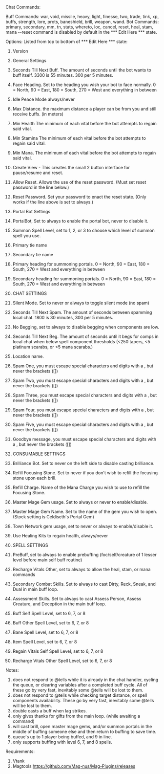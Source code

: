 Chat Commands:

Buff Commands: war, void, missile, heavy, light, finesse, two, trade, tink, xp, buffs, strength, lore, prots, baneshield, brill, weapon, wand.
Bot Commands: primary, secondary, mm, tn, stats, whereto, loc, cancel, reset, heal, stam, mana
--reset command is disabled by default in the *** Edit Here *** state.

Options:
Listed from top to bottom of *** Edit Here *** state:
1. Version
2. General Settings
3. Seconds Till Next Buff. The amount of seconds until the bot wants to buff itself. 3300 is 55 minutes. 300 per 5 minutes.
4. Face Heading. Set to the heading you wish your bot to face normally. 0 = North, 90 = East, 180 = South, 270 = West and everything in between
5. Idle Peace Mode always/never
6. Max Distance. the maximum distance a player can be from you and still receive buffs. (in meters)
7. Min Health The minimum of each vital before the bot attempts to regain said vital.
8. Min Stamina The minimum of each vital before the bot attempts to regain said vital.
9. Min Mana. The minimum of each vital before the bot attempts to regain said vital.
10. Create View - This creates the small 2 button interface for pause/resume and reset.
11. Allow Reset. Allows the use of the reset password. (Must set reset password in the line below.)
12. Reset Password. Set your password to enact the reset state. (Only works if the line above is set to always.)

13. Portal Bot Settings
14. PortalBot, Set to always to enable the portal bot, never to disable it.
15. Summon Spell Level, set to 1, 2, or 3 to choose which level of summon spell you use.
16. Primary tie name
17. Secondary tie name
18. Primary heading for summoning portals. 0 = North, 90 = East, 180 = South, 270 = West and everything in between
19. Secondary heading for summoning portals. 0 = North, 90 = East, 180 = South, 270 = West and everything in between

20. CHAT SETTINGS
21. Silent Mode. Set to never or always to toggle silent mode (no spam)
22. Seconds Till Next Spam. The amount of seconds between spamming local chat. 1800 is 30 minutes, 300 per 5 minutes.
23. No Begging, set to always to disable begging when components are low.
24. Seconds Till Next Beg. The amount of seconds until it begs for comps in local chat when below spell component thresholds (<250 tapers, <5 platinum scarabs, or <5 mana scarabs.)
25. Location name.
26. Spam One, you must escape special characters and digits with a \, but never the brackets ([])
27. Spam Two, you must escape special characters and digits with a \, but never the brackets ([])
28. Spam Three, you must escape special characters and digits with a \, but never the brackets ([])
29. Spam Four, you must escape special characters and digits with a \, but never the brackets ([])
30. Spam Five, you must escape special characters and digits with a \, but never the brackets ([])
31. Goodbye message, you must escape special characters and digits with a \, but never the brackets ([])

32. CONSUMABLE SETTINGS
33. Brilliance Bot. Set to never on the left side to disable casting brilliance.
34. Refill Focusing Stone. Set to never if you don't wish to refill the focusing stone upon each brill.
35. Refill Charge. Name of the Mana Charge you wish to use to refill the Focusing Stone.
36. Master Mage Gem usage. Set to always or never to enable/disable.
37. Master Mage Gem Name. Set to the name of the gem you wish to open. (Stock setting is Celdiseth's Portal Gem)
38. Town Network gem usage, set to never or always to enable/disable it.
39. Use Healing Kits to regain health, always/never

40. SPELL SETTINGS
41. PreBuff, set to always to enable prebuffing (foc/self/creature of 1 lesser level before main self buff routine)
42. Recharge Vitals Other, set to always to allow the heal, stam, or mana commands
43. Secondary Combat Skills. Set to always to cast Dirty, Reck, Sneak, and Dual in main buff loop.
44. Assessment Skills. Set to always to cast Assess Person, Assess Creature, and Deception in the main buff loop.
45. Buff Self Spell Level, set to 6, 7, or 8
46. Buff Other Spell Level, set to 6, 7, or 8
47. Bane Spell Level, set to 6, 7, or 8
48. Item Spell Level, set to 6, 7, or 8
49. Regain Vitals Self Spell Level, set to 6, 7, or 8
50. Recharge Vitals Other Spell Level, set to 6, 7, or 8

Notes:
1. does not respond to @tells while it is already in the chat handler, cycling the queue, or clearing variables after a completed buff cycle. All of these go by very fast, inevitably some @tells will be lost to them.
2. does not respond to @tells while checking target distance, or spell components availability. These go by very fast, inevitably some @tells will be lost to them.
3. double casts a buff when lag strikes.
4. only gives thanks for gifts from the main loop. (while awaiting a command)
5. will cast brill, open master mage gems, and/or summon portals in the middle of buffing someone else and then return to buffing to save time.
6. queue's up to 1 player being buffed, and 9 in line.
7. only supports buffing with level 6, 7, and 8 spells.

Requirements:
1. Vtank
2. Magtools https://github.com/Mag-nus/Mag-Plugins/releases